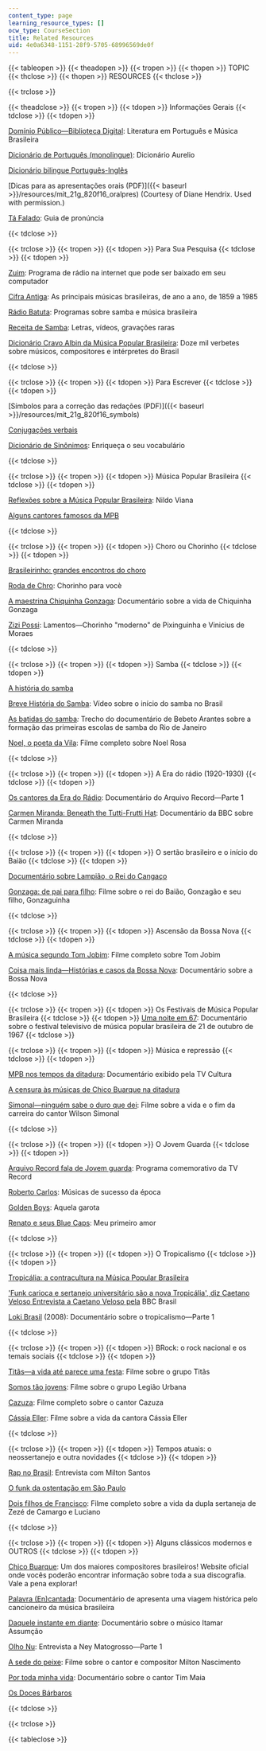 ```yaml
---
content_type: page
learning_resource_types: []
ocw_type: CourseSection
title: Related Resources
uid: 4e0a6348-1151-28f9-5705-68996569de0f
---
```


{{< tableopen >}}
{{< theadopen >}}
{{< tropen >}}
{{< thopen >}}
TOPIC
{{< thclose >}}
{{< thopen >}}
RESOURCES
{{< thclose >}}

{{< trclose >}}

{{< theadclose >}}
{{< tropen >}}
{{< tdopen >}}
Informaçöes Gerais
{{< tdclose >}}
{{< tdopen >}}


[Domínio Público—Biblioteca Digital](http://www.dominiopublico.gov.br/pesquisa/PesquisaObraForm.jsp): Literatura em Português e Música Brasileira

[Dicionário de Português (monolingue)](https://dicionariodoaurelio.com/): Dicionário Aurelio

[Dicionário bilingue Português-Inglês](http://www.wordreference.com/)

[Dicas para as apresentações orais (PDF)]({{< baseurl >}}/resources/mit_21g_820f16_oralpres) (Courtesy of Diane Hendrix. Used with permission.)

[Tá Falado](https://www.coerll.utexas.edu/brazilpod/tafalado/): Guia de pronúncia


{{< tdclose >}}

{{< trclose >}}
{{< tropen >}}
{{< tdopen >}}
Para Sua Pesquisa
{{< tdclose >}}
{{< tdopen >}}


[Zuim](http://www.zuim.org/): Programa de rádio na internet que pode ser baixado em seu computador

[Cifra Antiga](https://cifrantiga.blogspot.com.br/): As principais músicas brasileiras, de ano a ano, de 1859 a 1985

[Rádio Batuta](http://www.radiobatuta.com.br/): Programas sobre samba e música brasileira

[Receita de Samba](http://www.receitadesamba.com.br/p/downloads.html): Letras, vídeos, gravações raras

[Dicionário Cravo Albin da Música Popular Brasileira](http://dicionariompb.com.br/): Doze mil verbetes sobre músicos, compositores e intérpretes do Brasil


{{< tdclose >}}

{{< trclose >}}
{{< tropen >}}
{{< tdopen >}}
Para Escrever
{{< tdclose >}}
{{< tdopen >}}


[Símbolos para a correção das redações (PDF)]({{< baseurl >}}/resources/mit_21g_820f16_symbols)

[Conjugações verbais](http://www.conjuga-me.net/)

[Dicionário de Sinônimos](https://www.sinonimos.com.br/): Enriqueça o seu vocabulário


{{< tdclose >}}

{{< trclose >}}
{{< tropen >}}
{{< tdopen >}}
Música Popular Brasileira
{{< tdclose >}}
{{< tdopen >}}


[Reflexões sobre a Música Popular Brasileira](https://mci.radio.br/2017/03/14/reflexoes-sobre-a-musica-e-o-brasil/): Nildo Viana

[Alguns cantores famosos da MPB](https://www.mpb.com.br/)


{{< tdclose >}}

{{< trclose >}}
{{< tropen >}}
{{< tdopen >}}
Choro ou Chorinho
{{< tdclose >}}
{{< tdopen >}}


[Brasileirinho: grandes encontros do choro](https://www.youtube.com/watch?v=Lpl_nOnr0ic&list=PLDDGbmXaaJjEoZD_tPC1wfHR6hoh0bY2f)

[Roda de Chro](https://www.youtube.com/watch?v=c5NGOcNyF4g): Chorinho para vocè

[A maestrina Chiquinha Gonzaga](https://www.youtube.com/watch?v=xovks5pFOvs): Documentário sobre a vida de Chiquinha Gonzaga

[Zizi Possi](https://www.youtube.com/watch?v=Lkq6h_t21c8): Lamentos—Chorinho "moderno" de Pixinguinha e Vinicius de Moraes


{{< tdclose >}}

{{< trclose >}}
{{< tropen >}}
{{< tdopen >}}
Samba
{{< tdclose >}}
{{< tdopen >}}


[A história do samba](http://revistaepoca.globo.com/Revista/Epoca/0,,EDR67538-5856,00.html)  

[Breve História do Samba](https://www.youtube.com/watch?v=kWEhKsOgdEE): Vídeo sobre o início do samba no Brasil

[As batidas do samba](https://www.youtube.com/watch?v=ZBP0nU5x3Ps)_:_ Trecho do documentário de Bebeto Arantes sobre a formação das primeiras escolas de samba do Rio de Janeiro

[Noel, o poeta da Vila](https://www.youtube.com/watch?v=VmgCCcLUkoQ): Filme completo sobre Noel Rosa


{{< tdclose >}}

{{< trclose >}}
{{< tropen >}}
{{< tdopen >}}
A Era do rádio (1920-1930)
{{< tdclose >}}
{{< tdopen >}}


[Os cantores da Era do Rádio](https://www.youtube.com/watch?v=l6xZ5L9Oo-A): Documentário do Arquivo Record—Parte 1

[Carmen Miranda: Beneath the Tutti-Frutti Hat](https://www.youtube.com/watch?v=MbTeIh1WGoQ): Documentário da BBC sobre Carmen Miranda


{{< tdclose >}}

{{< trclose >}}
{{< tropen >}}
{{< tdopen >}}
O sertão brasileiro e o início do Baiäo
{{< tdclose >}}
{{< tdopen >}}


[Documentário sobre Lampião, o Rei do Cangaço](https://www.youtube.com/watch?v=f49LW4TZcHE)

[Gonzaga: de pai para filho](https://www.youtube.com/watch?v=OmgX4vsURA8): Filme sobre o rei do Baião, Gonzagão e seu filho, Gonzaguinha


{{< tdclose >}}

{{< trclose >}}
{{< tropen >}}
{{< tdopen >}}
Ascensão da Bossa Nova
{{< tdclose >}}
{{< tdopen >}}


[A música segundo Tom Jobim](https://vimeo.com/58212770): Filme completo sobre Tom Jobim

[Coisa mais linda—Histórias e casos da Bossa Nova](https://www.youtube.com/watch?v=qq6TsJkCDSc): Documentário sobre a Bossa Nova


{{< tdclose >}}

{{< trclose >}}
{{< tropen >}}
{{< tdopen >}}
Os Festivais de Música Popular Brasileira
{{< tdclose >}}
{{< tdopen >}}
[Uma noite em 67](https://www.youtube.com/watch?v=FOsXaaW4Pkk): Documentário sobre o festival televisivo de música popular brasileira de 21 de outubro de 1967
{{< tdclose >}}

{{< trclose >}}
{{< tropen >}}
{{< tdopen >}}
Música e repressão
{{< tdclose >}}
{{< tdopen >}}


[MPB nos tempos da ditadura](https://www.youtube.com/watch?v=P4BNAZmok6o): Documentário exibido pela TV Cultura

[A censura às músicas de Chico Buarque na ditadura](http://observatoriodaimprensa.com.br/diretorio-academico/a-censura-as-musicas-de-chico-buarque-na-ditadura-1964-1985/)

[Simonal—ninguém sabe o duro que dei](https://www.youtube.com/watch?v=NjAPVjQbKG0): Filme sobre a vida e o fim da carreira do cantor Wilson Simonal


{{< tdclose >}}

{{< trclose >}}
{{< tropen >}}
{{< tdopen >}}
O Jovem Guarda
{{< tdclose >}}
{{< tdopen >}}


[Arquivo Record fala de Jovem guarda](https://www.youtube.com/watch?v=VeAh7EBnO-I): Programa comemorativo da TV Record  

[Roberto Carlos](https://www.youtube.com/watch?v=WoVssitS3Fw&list=PLgNVUPa0y7z_w5cvR8P9RdV86V6caALpd): Músicas de sucesso da época

[Golden Boys](https://www.youtube.com/watch?v=cgORBiNBWpw): Aquela garota

[Renato e seus Blue Caps](https://www.youtube.com/watch?v=pRHNeAIJOq0): Meu primeiro amor


{{< tdclose >}}

{{< trclose >}}
{{< tropen >}}
{{< tdopen >}}
O Tropicalismo
{{< tdclose >}}
{{< tdopen >}}


[Tropicália: a contracultura na Música Popular Brasileira](http://www.ufrgs.br/alcar/encontros-nacionais-1/9o-encontro-2013/artigos/gt-historia-da-midia-sonora/tropicalia-a-contracultura-na-musica-popular-brasileira) 

['Funk carioca e sertanejo universitário são a nova Tropicália', diz Caetano Veloso Entrevista a Caetano Veloso pela](http://www.bbc.com/portuguese/noticias/2016/05/160407_caetano_mv) BBC Brasil

[Loki Brasil](https://www.youtube.com/watch?v=izGLQUGZZMs) (2008): Documentário sobre o tropicalismo—Parte 1


{{< tdclose >}}

{{< trclose >}}
{{< tropen >}}
{{< tdopen >}}
BRock: o rock nacional e os temais sociais
{{< tdclose >}}
{{< tdopen >}}


[Titãs—a vida até parece uma festa](https://www.youtube.com/watch?v=nlcjLWxHvwo): Filme sobre o grupo Titãs

[Somos tão jovens](https://www.youtube.com/watch?v=CM95u60_bIw): Filme sobre o grupo Legião Urbana

[Cazuza](https://www.youtube.com/watch?v=TrADo_p3nYU): Filme completo sobre o cantor Cazuza

[Cássia Eller](https://www.youtube.com/watch?v=vmFg1VOKxh0): Filme sobre a vida da cantora Cássia Eller


{{< tdclose >}}

{{< trclose >}}
{{< tropen >}}
{{< tdopen >}}
Tempos atuais: o neossertanejo e outra novidades
{{< tdclose >}}
{{< tdopen >}}


[Rap no Brasil](https://www.youtube.com/watch?v=Oi0MHWemSE0&feature=related): Entrevista com Milton Santos

[O funk da ostentação em São Paulo](http://revistaepoca.globo.com/cultura/noticia/2012/09/o-funk-da-ostentacao-em-sao-paulo.html)

[Dois filhos de Francisco](https://www.youtube.com/watch?v=9R7GYs-AJfU): Filme completo sobre a vida da dupla sertaneja de Zezé de Camargo e Luciano


{{< tdclose >}}

{{< trclose >}}
{{< tropen >}}
{{< tdopen >}}
Alguns clássicos modernos e OUTROS
{{< tdclose >}}
{{< tdopen >}}


[Chico Buarque](http://www.chicobuarque.com.br/): Um dos maiores compositores brasileiros! Website oficial onde vocês poderão encontrar informação sobre toda a sua discografia. Vale a pena explorar!

[Palavra (En)cantada](https://www.youtube.com/watch?v=gqoW5iDNAZw): Documentário de apresenta uma viagem histórica pelo cancioneiro da música brasileira

[Daquele instante em diante](https://www.youtube.com/watch?v=be2n1tpJjf0): Documentário sobre o músico Itamar Assumção

[Olho Nu](https://www.youtube.com/watch?v=oc4To2Z-tWo): Entrevista a Ney Matogrosso—Parte 1

[A sede do peixe](https://www.youtube.com/watch?v=Hu_gVBtOgoA): Filme sobre o cantor e compositor Milton Nascimento

[Por toda minha vida](https://www.youtube.com/watch?v=dMykHOO-hXU): Documentário sobre o cantor Tim Maia

[Os Doces Bárbaros](https://www.youtube.com/watch?v=z-IwkP5AOi4)


{{< tdclose >}}

{{< trclose >}}

{{< tableclose >}}